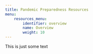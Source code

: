 ```yaml
---
title: Pandemic Preparedness Resources
menu:
    resources_menu:
        identifier: overview
        name: Overview
        weight: 10
---
```


This is just some text
